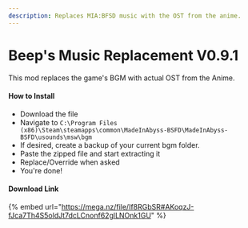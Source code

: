 ```yaml
---
description: Replaces MIA:BFSD music with the OST from the anime.
---
```


# Beep's Music Replacement V0.9.1

This mod replaces the game's BGM with actual OST from the Anime.

#### How to Install

* Download the file
* Navigate to `C:\Program Files (x86)\Steam\steamapps\common\MadeInAbyss-BSFD\MadeInAbyss-BSFD\usounds\msw\bgm`
* If desired, create a backup of your current bgm folder.
* Paste the zipped file and start extracting it
* Replace/Override when asked
* You're done!

#### Download Link

{% embed url="https://mega.nz/file/If8RGbSR#AKoqzJ-fJca7Th4S5oldJt7dcLCnonf62glLNOnk1GU" %}
